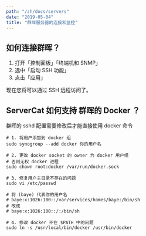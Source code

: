 ```yaml
---
path: "/zh/docs/servers"
date: "2019-05-04"
title: "群晖服务器的连接和监控"
---
```



## 如何连接群晖？

1. 打开「控制面板」「终端机和 SNMP」
2. 选中「启动 SSH 功能」
3. 点击「应用」

现在您将可以通过 SSH 远程访问了。


## ServerCat 如何支持 群晖的 Docker ？

群晖的 sshd 配置需要修改后才能直接使用 docker 命令

```shell script
# 1. 将用户添加到 docker 组
sudo synogroup --add docker 你的用户名

# 2. 更改 docker socket 的 owner 为 docker 用户组
# 否则无权 docker 进程
sudo chown root:docker /var/run/docker.sock

# 3. 修复用户主目录不存在的问题
sudo vi /etc/passwd

# 将 (baye) 代表你的用户名
# baye:x:1026:100::/var/services/homes/baye:/bin/sh
# 改成 
# baye:x:1026:100::/:/bin/sh

# 4. 修改 docker 不在 $PATH 中的问题
sudo ln -s /usr/local/bin/docker /usr/bin/docker
```
